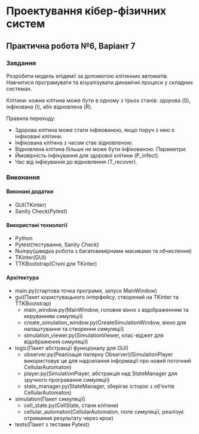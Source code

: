 # Проектування кібер-фізичних систем

## Практична робота №6, Варіант 7

### Завдання

Розробити модель епідемії за допомогою клітинних автоматів. Навчитися програмувати та візуалізувати динамічні процеси у складних системах.

Клітини: кожна клітина може бути в одному з трьох станів: здорова (S), інфікована (I), або відновлена (R).

Правила переходу:
- Здорова клітина може стати інфікованою, якщо поруч з нею є інфіковані клітини.
- Інфікована клітина з часом стає відновленою.
- Відновлена клітина більше не може бути інфікованою.
Параметри:
- Ймовірність інфікування для здорової клітини (P_infect).
- Час від інфікування до відновлення (T_recover).

### Виконання

#### Виконані додатки

- GUI(TKinter)
- Sanity Check(Pytest)

#### Використані технології

- Python
- Pytest(тестування, Sanity Check)
- Numpy(швидка робота з багатовимірними масивами та обчислення)
- TKinter(GUI)
- TTKBootstrap(Стилі для TKinter)

#### Архітектура

- main.py(стартова точка програми, запуск MainWindow)
- gui(Пакет користувацького інтерфейсу, створений на TKinter та TTKBootstrap)
  - main_window.py(MainWindow, головне вікно з відображенням та керуванням симуляції)
  - create_simulation_window.py(CreateSimulationWindow, вікно для налаштування та створення симуляції)
  - simulation_viewer.py(SimulationViewer, клас-віджет для відображення симуляції)
- logic(Пакет абстракції функціоналу для GUI)
  - observer.py(Реалізація патерну Observer)(SimulationPlayer використовує це для надсилання інформації про новий поточний CellularAutomaton)
  - player.py(SimulationPlayer, абстракція над StateManager для зручного програвання симуляції)
  - state_manager.py(StateManager, зберігає історію з об'єктів CellularAutomaton)
- simulation(Пакет симуляції)
  - cell_state.py(CellState, стани клітини)
  - cellular_automaton(CellularAutomaton, поле симуляції, реалізує отримання результату через крок)
- tests(Пакет з тестами Pytest)